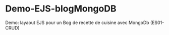 # Demo-EJS-blogMongoDB
Demo: layaout EJS  pour un Bog de recette de cuisine avec MongoDb  (ES01-CRUD)
